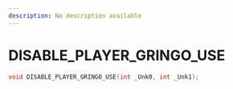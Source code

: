 ```yaml
---
description: No description available 
---
```


# DISABLE_PLAYER_GRINGO_USE

```cpp
void DISABLE_PLAYER_GRINGO_USE(int _Unk0, int _Unk1);
```